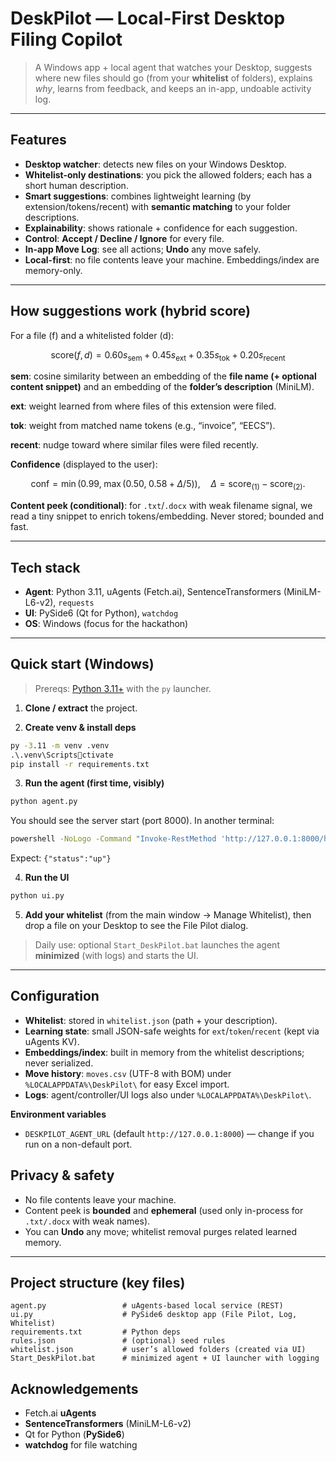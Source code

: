 # DeskPilot — Local-First Desktop Filing Copilot

> A Windows app + local agent that watches your Desktop, suggests where new files should go (from your **whitelist** of folders), explains *why*, learns from feedback, and keeps an in-app, undoable activity log.

---

## Features

- **Desktop watcher**: detects new files on your Windows Desktop.
- **Whitelist-only destinations**: you pick the allowed folders; each has a short human description.
- **Smart suggestions**: combines lightweight learning (by extension/tokens/recent) with **semantic matching** to your folder descriptions.
- **Explainability**: shows rationale + confidence for each suggestion.
- **Control**: **Accept / Decline / Ignore** for every file.
- **In-app Move Log**: see all actions; **Undo** any move safely.
- **Local-first**: no file contents leave your machine. Embeddings/index are memory-only.

---

## How suggestions work (hybrid score)

For a file \(f\) and a whitelisted folder \(d\):

$$
\text{score}(f,d) = 0.60s_{\text{sem}} + 0.45s_{\text{ext}} + 0.35s_{\text{tok}} + 0.20s_{\text{recent}}
$$

**sem**: cosine similarity between an embedding of the **file name (+ optional content snippet)** and an embedding of the **folder’s description** (MiniLM).

**ext**: weight learned from where files of this extension were filed.

**tok**: weight from matched name tokens (e.g., “invoice”, “EECS”).

**recent**: nudge toward where similar files were filed recently.

**Confidence** (displayed to the user):

$$
\mathrm{conf}=\min(0.99,\;\max(0.50,\;0.58 + \Delta/5)),\quad \Delta=\text{score}_{(1)}-\text{score}_{(2)}.
$$

**Content peek (conditional)**: for `.txt`/`.docx` with weak filename signal, we read a tiny snippet to enrich tokens/embedding. Never stored; bounded and fast.

---

## Tech stack

- **Agent**: Python 3.11, uAgents (Fetch.ai), SentenceTransformers (MiniLM-L6-v2), `requests`
- **UI**: PySide6 (Qt for Python), `watchdog`
- **OS**: Windows (focus for the hackathon)

---

## Quick start (Windows)

> Prereqs: [Python 3.11+](https://www.python.org/downloads/) with the `py` launcher.

1) **Clone / extract** the project.

2) **Create venv & install deps**
```bat
py -3.11 -m venv .venv
.\.venv\Scriptsctivate
pip install -r requirements.txt
```

3) **Run the agent (first time, visibly)**
```bat
python agent.py
```
You should see the server start (port 8000). In another terminal:
```bat
powershell -NoLogo -Command "Invoke-RestMethod 'http://127.0.0.1:8000/health'"
```
Expect: `{"status":"up"}`

4) **Run the UI**
```bat
python ui.py
```

5) **Add your whitelist** (from the main window → Manage Whitelist), then drop a file on your Desktop to see the File Pilot dialog.

> Daily use: optional `Start_DeskPilot.bat` launches the agent **minimized** (with logs) and starts the UI.

---

## Configuration

- **Whitelist**: stored in `whitelist.json` (path + your description).
- **Learning state**: small JSON-safe weights for `ext`/`token`/`recent` (kept via uAgents KV).
- **Embeddings/index**: built in memory from the whitelist descriptions; never serialized.
- **Move history**: `moves.csv` (UTF-8 with BOM) under `%LOCALAPPDATA%\DeskPilot\` for easy Excel import.
- **Logs**: agent/controller/UI logs also under `%LOCALAPPDATA%\DeskPilot\`.

**Environment variables**

- `DESKPILOT_AGENT_URL` (default `http://127.0.0.1:8000`) — change if you run on a non-default port.
  

## Privacy & safety

- No file contents leave your machine.
- Content peek is **bounded** and **ephemeral** (used only in-process for `.txt/.docx` with weak names).
- You can **Undo** any move; whitelist removal purges related learned memory.

---

## Project structure (key files)

```
agent.py                 # uAgents-based local service (REST)
ui.py                    # PySide6 desktop app (File Pilot, Log, Whitelist)
requirements.txt         # Python deps
rules.json               # (optional) seed rules
whitelist.json           # user’s allowed folders (created via UI)
Start_DeskPilot.bat      # minimized agent + UI launcher with logging
```

## Acknowledgements

- Fetch.ai **uAgents**
- **SentenceTransformers** (MiniLM-L6-v2)
- Qt for Python (**PySide6**)
- **watchdog** for file watching
